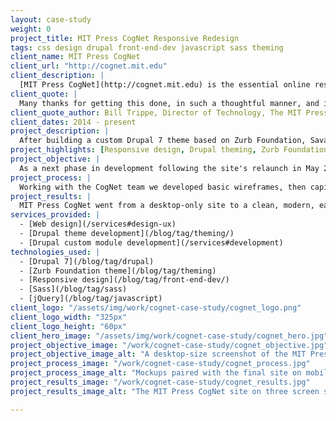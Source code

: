 ```yaml
---
layout: case-study
weight: 0
project_title: MIT Press CogNet Responsive Redesign
tags: css design drupal front-end-dev javascript sass theming
client_name: MIT Press CogNet
client_url: "http://cognet.mit.edu"
client_description: |
  [MIT Press CogNet](http://cognet.mit.edu) is the essential online resource for students and scholars in the brain and cognitive sciences. Since its launch in 2000, it quickly became the premiere source for those engaged in highly-cited, cutting-edge research.
client_quote: |
  Many thanks for getting this done, in such a thoughtful manner, and in a way that really honors the content and provides such a useful, attractive set of interactions for the readers.
client_quote_author: Bill Trippe, Director of Technology, The MIT Press
client_dates: 2014 - present
project_description: |
  After building a custom Drupal 7 theme based on Zurb Foundation, Savas Labs went back to the drawing board to redesign the site for small screens, resulting in a seamless, responsive experience across devices.
project_highlights: [Responsive design, Drupal theming, Zurb Foundation]
project_objective: |
  As a next phase in development following the site's relaunch in May 2015, MIT Press CogNet wanted to extend their site to users of all devices. A complete responsive redesign was in order.
project_process: |
  Working with the CogNet team we developed basic wireframes, then capitalized on the power of the Zurb Foundation theme and Sass for CSS preprocessing to rework the already-existing subtheme. To ensure a seamless experience on smaller devices, we used jQuery to create slick navigation, scrolling, and content exploration.
project_results: |
  MIT Press CogNet went from a desktop-only site to a clean, modern, easy to navigate site on all screen sizes. Thanks to our strong partnership with the client, effective planning, and the powerful technologies used, this project was delivered under budget.
services_provided: |
  - [Web design](/services#design-ux)
  - [Drupal theme development](/blog/tag/theming/)
  - [Drupal custom module development](/services#development)
technologies_used: |
  - [Drupal 7](/blog/tag/drupal)
  - [Zurb Foundation theme](/blog/tag/theming)
  - [Responsive design](/blog/tag/front-end-dev/)
  - [Sass](/blog/tag/sass)
  - [jQuery](/blog/tag/javascript)
client_logo: "/assets/img/work/cognet-case-study/cognet_logo.png"
client_logo_width: "325px"
client_logo_height: "60px"
client_hero_image: "/assets/img/work/cognet-case-study/cognet_hero.jpg"
project_objective_image: "/work/cognet-case-study/cognet_objective.jpg"
project_objective_image_alt: "A desktop-size screenshot of the MIT Press CogNet website"
project_process_image: "/work/cognet-case-study/cognet_process.jpg"
project_process_image_alt: "Mockups paired with the final site on mobile screens"
project_results_image: "/work/cognet-case-study/cognet_results.jpg"
project_results_image_alt: "The MIT Press CogNet site on three screen sizes"

---
```

